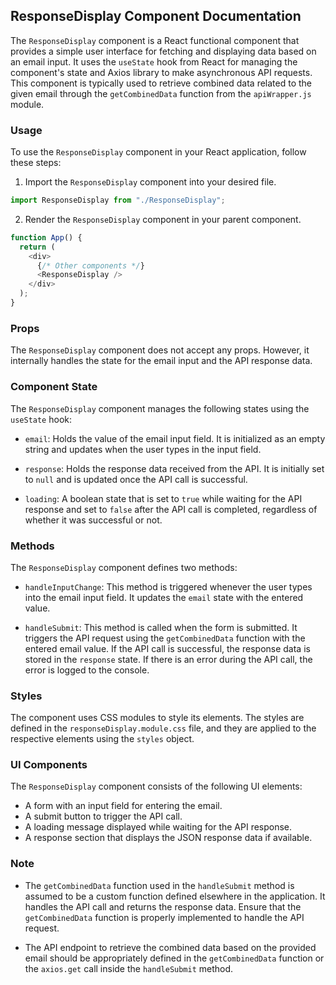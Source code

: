 ## ResponseDisplay Component Documentation

The `ResponseDisplay` component is a React functional component that provides a simple user interface for fetching and displaying data based on an email input. It uses the `useState` hook from React for managing the component's state and Axios library to make asynchronous API requests. This component is typically used to retrieve combined data related to the given email through the `getCombinedData` function from the `apiWrapper.js` module.

### Usage

To use the `ResponseDisplay` component in your React application, follow these steps:

1. Import the `ResponseDisplay` component into your desired file.

```javascript
import ResponseDisplay from "./ResponseDisplay";
```

2. Render the `ResponseDisplay` component in your parent component.

```javascript
function App() {
  return (
    <div>
      {/* Other components */}
      <ResponseDisplay />
    </div>
  );
}
```

### Props

The `ResponseDisplay` component does not accept any props. However, it internally handles the state for the email input and the API response data.

### Component State

The `ResponseDisplay` component manages the following states using the `useState` hook:

- `email`: Holds the value of the email input field. It is initialized as an empty string and updates when the user types in the input field.

- `response`: Holds the response data received from the API. It is initially set to `null` and is updated once the API call is successful.

- `loading`: A boolean state that is set to `true` while waiting for the API response and set to `false` after the API call is completed, regardless of whether it was successful or not.

### Methods

The `ResponseDisplay` component defines two methods:

- `handleInputChange`: This method is triggered whenever the user types into the email input field. It updates the `email` state with the entered value.

- `handleSubmit`: This method is called when the form is submitted. It triggers the API request using the `getCombinedData` function with the entered email value. If the API call is successful, the response data is stored in the `response` state. If there is an error during the API call, the error is logged to the console.

### Styles

The component uses CSS modules to style its elements. The styles are defined in the `responseDisplay.module.css` file, and they are applied to the respective elements using the `styles` object.

### UI Components

The `ResponseDisplay` component consists of the following UI elements:

- A form with an input field for entering the email.
- A submit button to trigger the API call.
- A loading message displayed while waiting for the API response.
- A response section that displays the JSON response data if available.

### Note

- The `getCombinedData` function used in the `handleSubmit` method is assumed to be a custom function defined elsewhere in the application. It handles the API call and returns the response data. Ensure that the `getCombinedData` function is properly implemented to handle the API request.

- The API endpoint to retrieve the combined data based on the provided email should be appropriately defined in the `getCombinedData` function or the `axios.get` call inside the `handleSubmit` method.